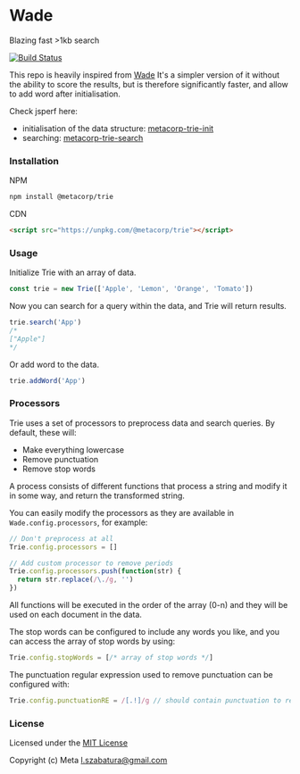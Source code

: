 # Wade

Blazing fast >1kb search

[![Build Status](https://travis-ci.org/kbrsh/wade.svg?branch=master)](https://travis-ci.org/kbrsh/wade)

This repo is heavily inspired from [Wade](https://github.com/kbrsh/wade)
It's a simpler version of it without the ability to score the results, but is therefore significantly faster, and allow to add word after initialisation.

Check jsperf here:
- initialisation of the data structure: [metacorp-trie-init](https://jsperf.com/metacorp-trie-init)
- searching: [metacorp-trie-search](https://jsperf.com/metacorp-trie-search)

### Installation

NPM

```sh
npm install @metacorp/trie
```

CDN

```html
<script src="https://unpkg.com/@metacorp/trie"></script>
```

### Usage

Initialize Trie with an array of data.

```js
const trie = new Trie(['Apple', 'Lemon', 'Orange', 'Tomato'])
```

Now you can search for a query within the data, and Trie will return results.

```js
trie.search('App')
/*
["Apple"]
*/
```

Or add word to the data.

```js
trie.addWord('App')
```

### Processors

Trie uses a set of processors to preprocess data and search queries. By default, these will:

* Make everything lowercase
* Remove punctuation
* Remove stop words

A process consists of different functions that process a string and modify it in some way, and return the transformed string.

You can easily modify the processors as they are available in `Wade.config.processors`, for example:

```js
// Don't preprocess at all
Trie.config.processors = []

// Add custom processor to remove periods
Trie.config.processors.push(function(str) {
  return str.replace(/\./g, '')
})
```

All functions will be executed in the order of the array (0-n) and they will be used on each document in the data.

The stop words can be configured to include any words you like, and you can access the array of stop words by using:

```js
Trie.config.stopWords = [/* array of stop words */]
```

The punctuation regular expression used to remove punctuation can be configured with:

```js
Trie.config.punctuationRE = /[.!]/g // should contain punctuation to remove
```

### License

Licensed under the [MIT License](https://github.com/MetaCorp/trie/blob/master/LICENSE)

Copyright (c) Meta l.szabatura@gmail.com
